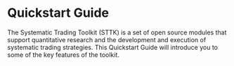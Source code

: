 # Quickstart Guide

The Systematic Trading Toolkit (STTK) is a set of open source modules that support quantitative research and the development and execution of systematic trading strategies.
This Quickstart Guide will introduce you to some of the key features of the toolkit.

